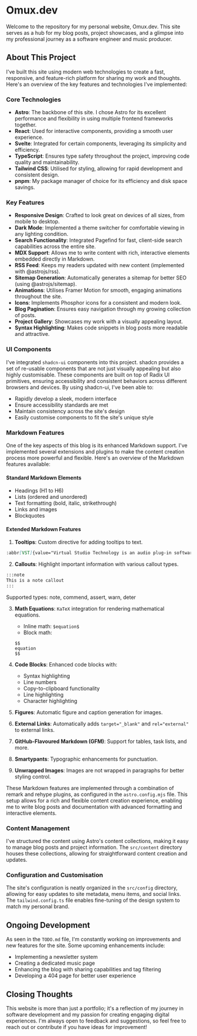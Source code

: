 # Omux.dev

Welcome to the repository for my personal website, Omux.dev. This site serves as a hub for my blog posts, project showcases, and a glimpse into my professional journey as a software engineer and music producer.

## About This Project

I've built this site using modern web technologies to create a fast, responsive, and feature-rich platform for sharing my work and thoughts. Here's an overview of the key features and technologies I've implemented:

### Core Technologies

- **Astro**: The backbone of this site. I chose Astro for its excellent performance and flexibility in using multiple frontend frameworks together.
- **React**: Used for interactive components, providing a smooth user experience.
- **Svelte**: Integrated for certain components, leveraging its simplicity and efficiency.
- **TypeScript**: Ensures type safety throughout the project, improving code quality and maintainability.
- **Tailwind CSS**: Utilised for styling, allowing for rapid development and consistent design.
- **pnpm**: My package manager of choice for its efficiency and disk space savings.

### Key Features

- **Responsive Design**: Crafted to look great on devices of all sizes, from mobile to desktop.
- **Dark Mode**: Implemented a theme switcher for comfortable viewing in any lighting condition.
- **Search Functionality**: Integrated Pagefind for fast, client-side search capabilities across the entire site.
- **MDX Support**: Allows me to write content with rich, interactive elements embedded directly in Markdown.
- **RSS Feed**: Keeps my readers updated with new content (implemented with @astrojs/rss).
- **Sitemap Generation**: Automatically generates a sitemap for better SEO (using @astrojs/sitemap).
- **Animations**: Utilises Framer Motion for smooth, engaging animations throughout the site.
- **Icons**: Implements Phosphor icons for a consistent and modern look.
- **Blog Pagination**: Ensures easy navigation through my growing collection of posts.
- **Project Gallery**: Showcases my work with a visually appealing layout.
- **Syntax Highlighting**: Makes code snippets in blog posts more readable and attractive.

### UI Components

I've integrated `shadcn-ui` components into this project. shadcn provides a set of re-usable components that are not just visually appealing but also highly customisable. These components are built on top of Radix UI primitives, ensuring accessibility and consistent behaviors across different browsers and devices. By using shadcn-ui, I've been able to:

- Rapidly develop a sleek, modern interface
- Ensure accessibility standards are met
- Maintain consistency across the site's design
- Easily customise components to fit the site's unique style

### Markdown Features

One of the key aspects of this blog is its enhanced Markdown support. I've implemented several extensions and plugins to make the content creation process more powerful and flexible. Here's an overview of the Markdown features available:

#### Standard Markdown Elements

- Headings (H1 to H6)
- Lists (ordered and unordered)
- Text formatting (bold, italic, strikethrough)
- Links and images
- Blockquotes

#### Extended Markdown Features

1. **Tooltips**: Custom directive for adding tooltips to text.

```markdown
:abbr[VST]{value="Virtual Studio Technology is an audio plug-in software interface."}
```

2. **Callouts**: Highlight important information with various callout types.

```markdown
:::note
This is a note callout
:::
```

Supported types: note, commend, assert, warn, deter

3. **Math Equations**: `KaTeX` integration for rendering mathematical equations.

   - Inline math: `$equation$`
   - Block math:

   ```
   $$
   equation
   $$
   ```

4. **Code Blocks**: Enhanced code blocks with:

   - Syntax highlighting
   - Line numbers
   - Copy-to-clipboard functionality
   - Line highlighting
   - Character highlighting

5. **Figures**: Automatic figure and caption generation for images.
6. **External Links**: Automatically adds `target="_blank"` and `rel="external"` to external links.
7. **GitHub-Flavoured Markdown (GFM)**: Support for tables, task lists, and more.
8. **Smartypants**: Typographic enhancements for punctuation.
9. **Unwrapped Images**: Images are not wrapped in paragraphs for better styling control.

These Markdown features are implemented through a combination of remark and rehype plugins, as configured in the `astro.config.mjs` file. This setup allows for a rich and flexible content creation experience, enabling me to write blog posts and documentation with advanced formatting and interactive elements.

### Content Management

I've structured the content using Astro's content collections, making it easy to manage blog posts and project information. The `src/content` directory houses these collections, allowing for straightforward content creation and updates.

### Configuration and Customisation

The site's configuration is neatly organized in the `src/config` directory, allowing for easy updates to site metadata, menu items, and social links. The `tailwind.config.ts` file enables fine-tuning of the design system to match my personal brand.

## Ongoing Development

As seen in the `TODO.md` file, I'm constantly working on improvements and new features for the site. Some upcoming enhancements include:

- Implementing a newsletter system
- Creating a dedicated music page
- Enhancing the blog with sharing capabilities and tag filtering
- Developing a 404 page for better user experience

## Closing Thoughts

This website is more than just a portfolio; it's a reflection of my journey in software development and my passion for creating engaging digital experiences. I'm always open to feedback and suggestions, so feel free to reach out or contribute if you have ideas for improvement!
